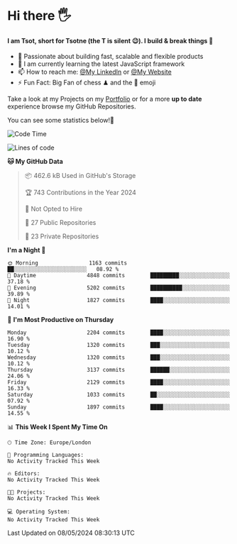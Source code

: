 # Hi there :raised_hand_with_fingers_splayed:
#### I am Tsot, short for Tsotne (the T is silent :wink:). I build & break things :space_invader:
- :telescope: Passionate about building fast, scalable and flexible products
- :seedling: I am currently learning the latest JavaScript framework 
- :mailbox: How to reach me: [@My LinkedIn](https://www.linkedin.com/in/tsotne-gvadzabia/) or [@My Website](https://tsotne.co.uk/contact)
- :zap: Fun Fact: Big Fan of chess ♟ and the 👾 emoji

Take a look at my Projects on my [Portfolio](https://tsotne.co.uk/) or for a more **up to date** experience browse my GitHub Repositories.

You can see some statistics below!:space_invader:
<!--START_SECTION:waka-->
![Code Time](http://img.shields.io/badge/Code%20Time-761%20hrs%202%20mins-blue)

![Lines of code](https://img.shields.io/badge/From%20Hello%20World%20I%27ve%20Written-5.6%20million%20lines%20of%20code-blue)

**🐱 My GitHub Data** 

> 📦 462.6 kB Used in GitHub's Storage 
 > 
> 🏆 743 Contributions in the Year 2024
 > 
> 🚫 Not Opted to Hire
 > 
> 📜 27 Public Repositories 
 > 
> 🔑 23 Private Repositories 
 > 
**I'm a Night 🦉** 

```text
🌞 Morning                1163 commits        ██░░░░░░░░░░░░░░░░░░░░░░░   08.92 % 
🌆 Daytime                4848 commits        █████████░░░░░░░░░░░░░░░░   37.18 % 
🌃 Evening                5202 commits        ██████████░░░░░░░░░░░░░░░   39.89 % 
🌙 Night                  1827 commits        ████░░░░░░░░░░░░░░░░░░░░░   14.01 % 
```
📅 **I'm Most Productive on Thursday** 

```text
Monday                   2204 commits        ████░░░░░░░░░░░░░░░░░░░░░   16.90 % 
Tuesday                  1320 commits        ███░░░░░░░░░░░░░░░░░░░░░░   10.12 % 
Wednesday                1320 commits        ███░░░░░░░░░░░░░░░░░░░░░░   10.12 % 
Thursday                 3137 commits        ██████░░░░░░░░░░░░░░░░░░░   24.06 % 
Friday                   2129 commits        ████░░░░░░░░░░░░░░░░░░░░░   16.33 % 
Saturday                 1033 commits        ██░░░░░░░░░░░░░░░░░░░░░░░   07.92 % 
Sunday                   1897 commits        ████░░░░░░░░░░░░░░░░░░░░░   14.55 % 
```


📊 **This Week I Spent My Time On** 

```text
🕑︎ Time Zone: Europe/London

💬 Programming Languages: 
No Activity Tracked This Week

🔥 Editors: 
No Activity Tracked This Week

🐱‍💻 Projects: 
No Activity Tracked This Week

💻 Operating System: 
No Activity Tracked This Week
```


 Last Updated on 08/05/2024 08:30:13 UTC
<!--END_SECTION:waka-->
